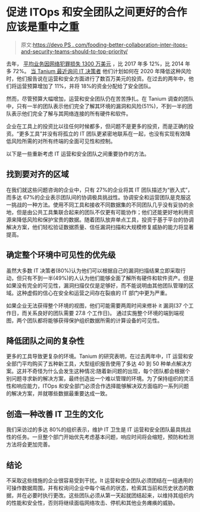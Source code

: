 # 促进 ITOps 和安全团队之间更好的合作应该是重中之重

> 原文:[https://devo PS . com/fooding-better-collaboration-inter-itops-and-security-teams-should-to-top-priority/](https://devops.com/fostering-better-collaboration-between-itops-and-security-teams-should-be-top-priority/)

去年， [平均业务因网络犯罪损失 1300 万美元](https://www.accenture.com/_acnmedia/pdf-96/accenture-2019-cost-of-cybercrime-study-final.pdf) ，比 2017 年多 12%，比 2014 年多 72%。 [当 Tanium 最近询问 IT 决策者](https://www.tanium.com/resources/the-risky-consequences-of-strained-relationships-between-security-and-it-ops/) 他们计划如何在 2020 年降低这种风险时，他们报告说在运营和安全方面进行了数百万美元的投资。在过去的两年中，他们将运营预算增加了 11%，并将 18%的资金分配给了安全团队。

然而，尽管预算大幅增加，运营和安全团队仍在苦苦挣扎。在 Tanium 调查的团队中，只有一半的团队表示他们完全了解其环境的漏洞和风险(51%)，不到一半的团队表示他们完全了解与其网络连接的所有硬件和软件。

企业在工具上的投资比以往任何时候都多，但问题不是更多的投资，而是正确的投资。“更多工具”并没有将孤立的 IT 团队更紧密地联系在一起，也没有实现有效降低风险所需的对所有终端的全面可见性和控制。

以下是一些重新考虑 IT 运营和安全团队之间重要协作的方法。

## **找到要对齐的区域**

在我们就这些问题咨询的企业中，只有 27%的企业将其 IT 团队描述为“嵌入式”，而多达 67%的企业表示团队间的协调极具挑战性。协调安全和运营团队是克服这一挑战的一种方法。使用不同工具和接收不同数据集的不同团队几乎没有妥协的余地，但是由公共工具集联合起来的团队不仅更有可能协作；他们还能更好地利用资源来降低风险和保护宝贵的数据。随着团队放弃单点工具，投资于基于平台的协调解决方案，他们轻松验证数据质量、信任漏洞扫描和大规模修复威胁的能力将显著提高。

## **确定整个环境中可见性的优先级**

虽然大多数 IT 决策者(80%)认为他们可以根据自己的漏洞扫描结果立即采取行动，但只有不到一半(49%)的人认为他们能够全面了解所有硬件和软件资产。但是如果没有完全的可见性，漏洞扫描仅仅是足够好，而不能说明由其他团队管理的区域。这种虚假的信心在安全和运营之间存在裂痕的 IT 部门中更为严重。

如果企业无法获得整个环境的视图，他们可能需要两周时间来修补 it 漏洞(37 个工作日，而关系良好的团队需要 27.8 个工作日)。 通过实施整个环境的端到端视图，两个团队都将能够获得保护组织数据所需的计算设备的可见性。

## **降低团队之间的复杂性**

更多的工具导致更复杂的环境。Tanium 的研究表明，在过去两年中，IT 运营和安全部门平均购买了五种新工具，大型组织报告使用了多达 40 到 50 种单点解决方案。这并不奇怪为什么会发生这种情况:随着新问题的出现，每个团队都会根据个别问题寻求新的解决方案，最终创造出一个难以管理的环境。为了保持组织的灵活性和响应能力，ITOps 和安全部门必须合作选择能够解决双方面临的一系列问题的解决方案，并就哪些数据最重要达成一致。

## **创造一种改善 IT 卫生的文化**

我们采访过的多达 80%的组织表示，维护 IT 卫生是 IT 运营和安全团队最具挑战性的任务。一旦整个部门开始优先考虑基本问题，响应时间将会缩短，预防和检测方法将会更加完善。

## **结论**

不采取这些措施的企业很容易受到干扰。It 运营和安全团队必须团结在一组通用的可操作数据周围，并有权询问企业中每个端点的状态，检索其当前和历史状态的数据，并在必要时执行更改。这些团队必须从第一天起就团结起来，以维持其组织内的性能和安全性，否则将继续面临网络攻击、停机和其他业务瘫痪的威胁。